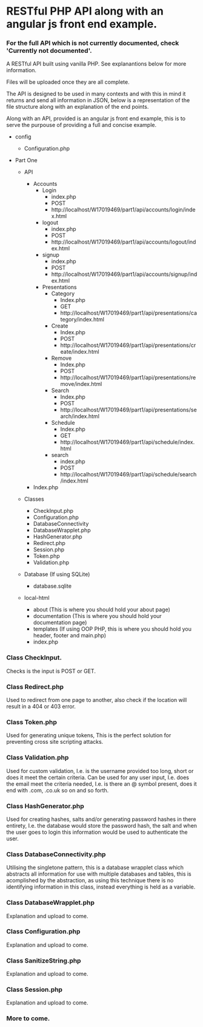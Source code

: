 # RESTful PHP API along with an angular js front end example.

### For the full API which is not currently documented, check 'Currently not documented'.

A RESTful API built using vanilla PHP.
See explanantions below for more information.

Files will be uploaded once they are all complete.

The API is designed to be used in many contexts and with this in mind it returns and send all information in JSON, below is a representation of the file structure along with an explanation of the end points.

Along with an API, provided is an angular js front end example, this is to serve the purpouse of providing a full and concise example.

* config
  * Configuration.php
* Part One

  * API
      * Accounts
        * Login
          * index.php
          * POST
          * http://localhost/W17019469/part1/api/accounts/login/index.html
        * logout
          * index.php
          * POST
          * http://localhost/W17019469/part1/api/accounts/logout/index.html
        * signup
          * index.php
          * POST
          * http://localhost/W17019469/part1/api/accounts/signup/index.html
        * Presentations
          * Category
            * Index.php
            * GET
            * http://localhost/W17019469/part1/api/presentations/category/index.html
          * Create
            * Index.php
            * POST
            * http://localhost/W17019469/part1/api/presentations/create/index.html
          * Remove
            * Index.php
            * POST
            * http://localhost/W17019469/part1/api/presentations/remove/index.html
          * Search
            * Index.php
            * POST
            * http://localhost/W17019469/part1/api/presentations/search/index.html
          * Schedule
            * Index.php
            * GET
            * http://localhost/W17019469/part1/api/schedule/index.html
          * search
            * index.php
            * POST
            * http://localhost/W17019469/part1/api/schedule/search/index.html
    * Index.php
  * Classes
    * CheckInput.php
    * Configuration.php
    * DatabaseConnectivity
    * DatabaseWrapplet.php
    * HashGenerator.php
    * Redirect.php
    * Session.php
    * Token.php
    * Validation.php
    
  * Database (If using SQLite)
    * database.sqlite
    
  * local-html
    * about (This is where you should hold your about page)
    * documentation (This is where you should hold your documentation page)
    * templates (If using OOP PHP, this is where you should hold you header, footer and main.php)
    * index.php


### Class CheckInput.
Checks is the input is POST or GET.

### Class Redirect.php
Used to redirect from one page to another, also check if the location will result in a 404 or 403 error.

### Class Token.php
Used for generating unique tokens, This is the perfect solution for preventing cross site scripting attacks.

### Class Validation.php
Used for custom validation, I.e. is the username provided too long, short or does it meet the certain criteria.
Can be used for any user input, I.e. does the email meet the criteria needed, I.e. is there an @ symbol present, does it end with .com, .co.uk so on and so forth.

### Class HashGenerator.php
Used for creating hashes, salts and/or generating password hashes in there entirety, I.e. the database would store the password hash, the salt and when the user goes to login this information would be used to authenticate the user.

### Class DatabaseConnectivity.php
Utilising the singletone pattern, this is a database wrapplet class which abstracts all information for use with multiple databases and tables, this is acomplished by the abstraction, as using this technique there is no identifying information in this class, instead everything is held as a variable.

### Class DatabaseWrapplet.php
Explanation and upload to come.

### Class Configuration.php
Explanation and upload to come.

### Class SanitizeString.php
Explanation and upload to come.

### Class Session.php
Explanation and upload to come.


### More to come.
